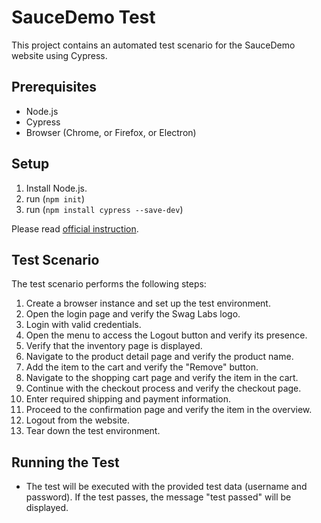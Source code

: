 # SauceDemo Test

This project contains an automated test scenario for the SauceDemo website using Cypress.

## Prerequisites

- Node.js
- Cypress
- Browser (Chrome, or Firefox, or Electron)

## Setup

1. Install Node.js.
2. run (`npm init`)
3. run (`npm install cypress --save-dev`)

Please read <a href="https://docs.cypress.io/guides/getting-started/installing-cypress">official instruction</a>.

## Test Scenario

The test scenario performs the following steps:

1. Create a browser instance and set up the test environment.
2. Open the login page and verify the Swag Labs logo.
3. Login with valid credentials.
4. Open the menu to access the Logout button and verify its presence.
5. Verify that the inventory page is displayed.
6. Navigate to the product detail page and verify the product name.
7. Add the item to the cart and verify the "Remove" button.
8. Navigate to the shopping cart page and verify the item in the cart.
9. Continue with the checkout process and verify the checkout page.
10. Enter required shipping and payment information.
11. Proceed to the confirmation page and verify the item in the overview.
12. Logout from the website.
13. Tear down the test environment.

## Running the Test
 

- The test will be executed with the provided test data (username and password). If the test passes, the message "test passed" will be displayed.
